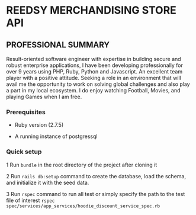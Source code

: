 # REEDSY MERCHANDISING STORE API

## PROFESSIONAL SUMMARY
Result-oriented software engineer with expertise in building secure and robust enterprise applications, I have been developing professionally for over 9 years using PHP, Ruby, Python and Javascript. An excellent team player with a positive attitude. Seeking a role in an environment that will avail me the opportunity to work on solving global challenges and also play a part in my local ecosystem. I do enjoy watching Football, Movies, and playing Games when I am free.

### Prerequisites

* Ruby version (2.7.5)

* A running instance of postgressql

### Quick setup

1 Run `bundle` in the root directory of the project after cloning it

2 Run `rails db:setup` command to create the database, load the schema, and initialize it with the seed data.

3 Run `rspec` command to run all test or simply specify the path to the test file of interest `rspec spec/services/app_services/hoodie_discount_service_spec.rb`
